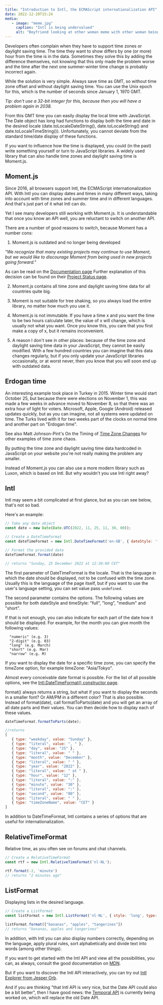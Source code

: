 ```yaml
---
title: "Introduction to Intl, the ECMAScript internationalization API"
date: 2022-12-20T15:24
media:
   - image: "meme.jpg"
     caption: "Intl is being undervalued"
     alt: "Boyfriend looking at other woman meme with other woman being moment and luxon and the girlfriend being Intl" 
---
```


Developers often complain when they have to support time zones or daylight saving time.
The time they want to show differs by one (or more) hour from the time
is in the data. Sometimes they solve this by adding the difference themselves,
not knowing that this only made the problem worse and the time after the next one
summer-winter time change is probably incorrect again.

While the solution is very simple. Always save time as GMT, so without time zone offset and without daylight saving time. You can use the Unix epoch for this, which is the number of seconds since January 1, 1970 GMT.

_Tip: don't use a 32-bit integer for this, because then you will have a problem again in 2038._

From this GMT time you can easily display the local time with JavaScript. The Date object has long had functions to display both the time and date in the desired locale
(date.toLocaleDateString(), date.toLocaleString() and date.toLocaleTimeString()).
Unfortunately, you cannot deviate from the standard time/date display of these functions.

If you want to influence how the time is displayed, you could (in the past) write something yourself or turn to JavaScript libraries. A widely used library that can also handle time zones and daylight saving time is Moment.js.

## Moment.js

Since 2016, all browsers support Intl, the ECMAScript internationalization API.
With Intl you can display dates and times in many different ways, taking into account
with time zones and summer time and in different languages. And that's just part of it
what Intl can do.

Yet I see many developers still working with Moment.js.
It is understandable that once you know an API well, you are reluctant to switch
on another API.

There are a number of good reasons to switch, because Moment has a number
cons:

1. Moment.js is outdated and no longer being developed

_"We recognize that many existing projects may continue to use Moment, but we would like to discourage Moment from being used in new projects going forward."_

As can be read on the [Documentation page](https://momentjs.com/docs/)
Further explanation of this decision can be found on their [Project Status page](https://momentjs.com/docs/#/-project-status/).

2. Moment.js contains all time zone and daylight saving time data for all countries
   quite big.

3. Moment is not suitable for tree shaking, so you always load the entire library,
   no matter how much you use it.

4. Moment.js is not immutable. If you have a time x and you want the time to be two hours
   calculate later, the value of x will change, which is usually not what you want.
   Once you know this, you care
   that you first make a copy of x, but it remains inconvenient.

5. A reason I don't see in other places: because of the time zone and daylight saving time data
   in your JavaScript, they cannot be easily modified.
   With a few hundred countries you can imagine that this data changes regularly,
   but if you only update your JavaScript libraries occasionally, or at worst
   never, then you know that you will soon end up with outdated data.

## Erdogan time

An interesting example took place in Turkey in 2015. Winter time would start
October 25, but because there were elections on November 1, this was made a few weeks in advance
moved to November 8, so that there was an extra hour of light for voters.
Microsoft, Apple, Google (Android) released updates quickly, but as you can imagine,
not all systems were updated on time. The Turks lived with it for two weeks
part of the clocks on normal time and another part on "Erdogan time".

See also Matt Johnson-Pint's On the Timing of [Time Zone Changes](https://codeofmatt.com/on-the-timing-of-time-zone-changes/) for other examples
of time zone chaos. 

By putting the time zone and daylight saving time data hardcoded in JavaScript on your website
you're not really making the problem any smaller.

Instead of Moment.js you can also use a more modern library such as Luxon, which
is based on Intl. But why wouldn't you use Intl right away?

## Intl

Intl may seem a bit complicated at first glance, but as you can see below,
that's not so bad.

Here's an example:

```javascript
// Take any date object
const date = new Date(Date.UTC(2022, 11, 25, 11, 30, 00));

// Create a DateTimeFormat
const dateTimeFormat = new Intl.DateTimeFormat('en-GB', { dateStyle: 'full', timeStyle: 'long' })

// Format the provided date
dateTimeFormat.format(date)

// returns "Sunday, 25 December 2022 at 12:30:00 CET"
```

The first parameter of DateTimeFormat is the locale. That is the language in which the date
should be displayed, not to be confused with the time zone. Usually this is the language of the page
itself, but if you want to use the user's language setting, you can set value
pass `undefined`.

The second parameter contains the options. The following values are possible for both dateStyle and timeStyle: "full", "long", "medium" and "short".

If that is not enough, you can also indicate for each part of the date how it should be displayed. For example, for the month you can give month the following values:

```text
  "numeric" (e.g. 3)
  "2-digit" (e.g. 03)
  "long" (e.g. March)
  "short" (e.g. Mar)
  "narrow" (e.g. M)
```

If you want to display the date for a specific time zone, you can specify the timeZone option, for example timeZone: "Asia/Tokyo".

Almost every conceivable date format is possible. For the list of all possible options, see the [Intl.DateTimeFormat() constructor page](https://developer.mozilla.org/en-US/docs/Web/JavaScript/Reference/Global_Objects/Intl/DateTimeFormat/DateTimeFormat).

format() always returns a string, but what if you want to display the seconds in a smaller font? Or AM/PM in a different color? That is also possible. Instead of format(date), call formatToParts(date) and you will get an array of all date parts and their values. You can then decide how to display each of these values.

```javascript
dateTimeFormat.formatToParts(date);

//returns
[
   { type: "weekday", value: "Sunday" },
   { type: "literal", value: ", " },
   { type: "day", value: "25" },
   { type: "literal", value: " " },
   { type: "month", value: "December" },
   { type: "literal", value: " " },
   { type: "year", value: "2022" },
   { type: "literal", value: " at " },
   { type: "hour", value: "12" },
   { type: "literal", value: ":" },
   { type: "minute", value: "30" },
   { type: "literal", value: ":" },
   { type: "second", value: "00" },
   { type: "literal", value: " " },
   { type: "timeZoneName", value: "CET" }
]
```

In addition to DateTimeFormat, Intl contains a series of options that are useful for internationalization.

## RelativeTimeFormat

Relative time, as you often see on forums and chat channels.

```javascript
// Create a RelativeTimeFormat
const rtf = new Intl.RelativeTimeFormat('nl-NL');

rtf.format(-2, 'minute')
// returns "2 minutes ago"
```

## ListFormat

Displaying lists in the desired language.

```javascript
// Create a ListFormat
const listFormat = new Intl.ListFormat('nl-NL', { style: 'long', type: 'conjunction' });

listFormat.format(["bananas", "apples", "tangerines"])
// returns "bananas, apples and tangerines"
```

In addition, with Intl you can also display numbers correctly, depending on the language, apply plural rules, sort alphabetically and divide text into words (among other things).

If you want to get started with the Intl API and view all the possibilities, you can, as always, consult the good documentation on [MDN](https://developer.mozilla.org/en-US/).

But if you want to discover the Intl API interactively, you can try out [Intl Explorer from Jesper Orb](https://www.intl-explorer.com/?).

And if you are thinking "that Intl API is very nice, but the Date API could also be a bit better", then I have good news: the [Temporal API](https://tc39.es/proposal-temporal/docs/) is currently being worked on, which will replace the old Date API.
